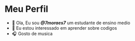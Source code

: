 #  Meu Perfil

- 👋 Ola, Eu sou **_@7moraes7_** um estudante de ensino medio
- 👀 Eu estou interessado em aprender sobre codigos 
- 🎧 Gosto de musica


<!---
7moraes7/7moraes7 is a ✨ special ✨ repository because its `README.md` (this file) appears on your GitHub profile.
You can click the Preview link to take a look at your changes.
--->
